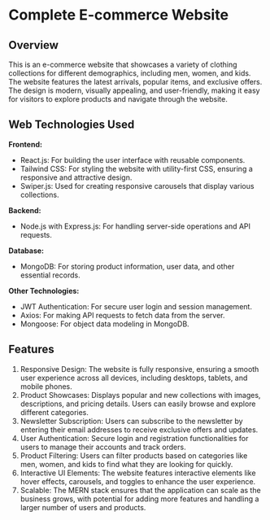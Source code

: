 # Complete E-commerce Website

## Overview

This is an e-commerce website that showcases a variety of clothing collections for different demographics, including men, women, and kids. The website features the latest arrivals, popular items, and exclusive offers. The design is modern, visually appealing, and user-friendly, making it easy for visitors to explore products and navigate through the website.

## Web Technologies Used

**Frontend:**

- React.js: For building the user interface with reusable components.
- Tailwind CSS: For styling the website with utility-first CSS, ensuring a responsive and attractive design.
- Swiper.js: Used for creating responsive carousels that display various collections.

**Backend:**

- Node.js with Express.js: For handling server-side operations and API requests.

**Database:**

- MongoDB: For storing product information, user data, and other essential records.

**Other Technologies:**

- JWT Authentication: For secure user login and session management.
- Axios: For making API requests to fetch data from the server.
- Mongoose: For object data modeling in MongoDB.

## Features

1. Responsive Design: The website is fully responsive, ensuring a smooth user experience across all devices, including desktops, tablets, and mobile phones.
2. Product Showcases: Displays popular and new collections with images, descriptions, and pricing details. Users can easily browse and explore different categories.
3. Newsletter Subscription: Users can subscribe to the newsletter by entering their email addresses to receive exclusive offers and updates.
4. User Authentication: Secure login and registration functionalities for users to manage their accounts and track orders.
5. Product Filtering: Users can filter products based on categories like men, women, and kids to find what they are looking for quickly.
6. Interactive UI Elements: The website features interactive elements like hover effects, carousels, and toggles to enhance the user experience.
7. Scalable: The MERN stack ensures that the application can scale as the business grows, with potential for adding more features and handling a larger number of users and products.
